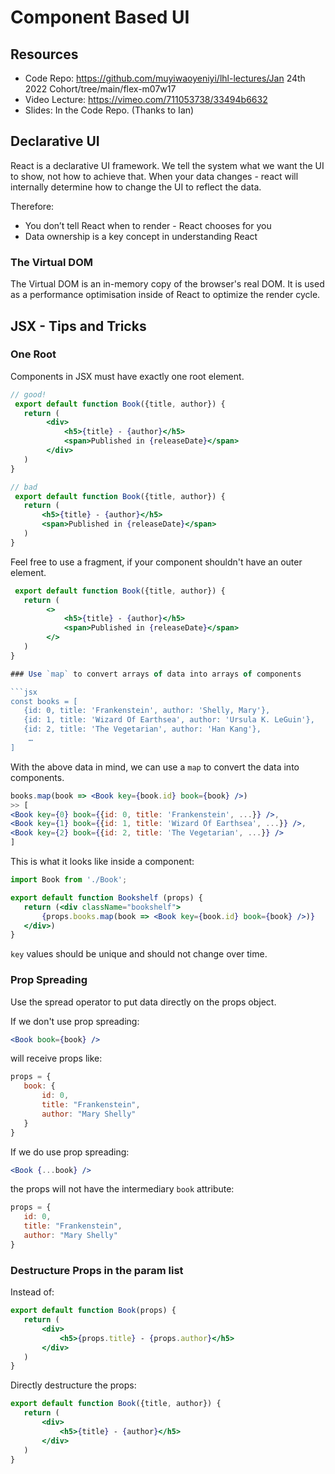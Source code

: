 # Component Based UI

## Resources

 - Code Repo: https://github.com/muyiwaoyeniyi/lhl-lectures/Jan 24th 2022 Cohort/tree/main/flex-m07w17
 - Video Lecture: https://vimeo.com/711053738/33494b6632
 - Slides: In the Code Repo. (Thanks to Ian)

## Declarative UI

React is a declarative UI framework.  We tell the system what we want the UI to show, not how to achieve that.  When your data changes - react will internally determine how to change the UI to reflect the data.

Therefore:
 - You don’t tell React when to render - React chooses for you
 - Data ownership is a key concept in understanding React

### The Virtual DOM

The Virtual DOM is an in-memory copy of the browser's real DOM.  It is used as a performance optimisation inside of React to optimize the render cycle.

## JSX - Tips and Tricks

### One Root

Components in JSX must have exactly one root element.

```jsx
// good!
 export default function Book({title, author}) {
   return (
        <div>
            <h5>{title} - {author}</h5>
            <span>Published in {releaseDate}</span>
        </div>
   )
}
```

```jsx
// bad
 export default function Book({title, author}) {
   return (
       <h5>{title} - {author}</h5>
       <span>Published in {releaseDate}</span>
   )
}
```

Feel free to use a fragment, if your component shouldn't have an outer element.

```jsx
 export default function Book({title, author}) {
   return (
        <>
            <h5>{title} - {author}</h5>
            <span>Published in {releaseDate}</span>
        </>
   )
}

### Use `map` to convert arrays of data into arrays of components

```jsx
const books = [
   {id: 0, title: 'Frankenstein', author: 'Shelly, Mary'},
   {id: 1, title: 'Wizard Of Earthsea', author: 'Ursula K. LeGuin'},
   {id: 2, title: 'The Vegetarian', author: 'Han Kang'},
    …
]
```

With the above data in mind, we can use a `map` to convert the data into components.

```jsx
books.map(book => <Book key={book.id} book={book} />)
>> [
<Book key={0} book={{id: 0, title: 'Frankenstein', ...}} />,
<Book key={1} book={{id: 1, title: 'Wizard Of Earthsea', ...}} />,
<Book key={2} book={{id: 2, title: 'The Vegetarian', ...}} />
]
```

This is what it looks like inside a component:

```jsx
import Book from './Book';

export default function Bookshelf (props) {
   return (<div className="bookshelf">
       {props.books.map(book => <Book key={book.id} book={book} />)}
   </div>)
}
```

`key` values should be unique and should not change over time.

### Prop Spreading

Use the spread operator to put data directly on the props object.

If we don't use prop spreading:

```jsx
<Book book={book} />
```

will receive props like:

```jsx
props = {
   book: {
       id: 0,
       title: "Frankenstein",
       author: "Mary Shelly"
   }
}
```

If we do use prop spreading:

```jsx
<Book {...book} />
```

the props will not have the intermediary `book` attribute:

```jsx
props = {
   id: 0,
   title: "Frankenstein",
   author: "Mary Shelly"
}
```

### Destructure Props in the param list

Instead of:

```jsx
export default function Book(props) {
   return (
       <div>
           <h5>{props.title} - {props.author}</h5>
       </div>
   )
}
```

Directly destructure the props:

```jsx
export default function Book({title, author}) {
   return (
       <div>
           <h5>{title} - {author}</h5>
       </div>
   )
}
```